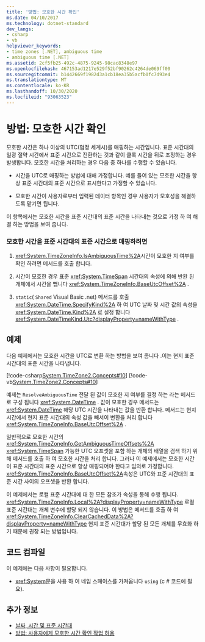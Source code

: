 ```yaml
---
title: '방법: 모호한 시간 확인'
ms.date: 04/10/2017
ms.technology: dotnet-standard
dev_langs:
- csharp
- vb
helpviewer_keywords:
- time zones [.NET], ambiguous time
- ambiguous time [.NET]
ms.assetid: 2cf5fb25-492c-4875-9245-98cac8348e97
ms.openlocfilehash: 467153ad1217e529f52bf90262c4264de069ff00
ms.sourcegitcommit: b1442669f1982d3a1cb18ea35b5acfb0fc7d93e4
ms.translationtype: MT
ms.contentlocale: ko-KR
ms.lasthandoff: 10/30/2020
ms.locfileid: "93063523"
---
```

# <a name="how-to-resolve-ambiguous-times"></a>방법: 모호한 시간 확인

모호한 시간은 하나 이상의 UTC(협정 세계시)를 매핑하는 시간입니다. 표준 시간대의 일광 절약 시간에서 표준 시간으로 전환하는 것과 같이 클록 시간을 뒤로 조정하는 경우 발생합니다. 모호한 시간을 처리하는 경우 다음 중 하나를 수행할 수 있습니다.

- 시간을 UTC로 매핑하는 방법에 대해 가정합니다. 예를 들어 있는 모호한 시간을 항상 표준 시간대의 표준 시간으로 표시한다고 가정할 수 있습니다.

- 모호한 시간이 사용자로부터 입력된 데이터 항목인 경우 사용자가 모호성을 해결하도록 맡기면 됩니다.

이 항목에서는 모호한 시간을 표준 시간대의 표준 시간을 나타내는 것으로 가정 하 여 해결 하는 방법을 보여 줍니다.

### <a name="to-map-an-ambiguous-time-to-a-time-zones-standard-time"></a>모호한 시간을 표준 시간대의 표준 시간으로 매핑하려면

1. <xref:System.TimeZoneInfo.IsAmbiguousTime%2A>시간이 모호한 지 여부를 확인 하려면 메서드를 호출 합니다.

2. 시간이 모호한 경우 표준 <xref:System.TimeSpan> 시간대의 속성에 의해 반환 된 개체에서 시간을 뺍니다 <xref:System.TimeZoneInfo.BaseUtcOffset%2A> .

3. `static`( `Shared` Visual Basic .net) 메서드를 호출 <xref:System.DateTime.SpecifyKind%2A> 하 여 UTC 날짜 및 시간 값의 속성을 <xref:System.DateTime.Kind%2A> 로 설정 합니다 <xref:System.DateTimeKind.Utc?displayProperty=nameWithType> .

## <a name="example"></a>예제

다음 예제에서는 모호한 시간을 UTC로 변환 하는 방법을 보여 줍니다 .이는 현지 표준 시간대의 표준 시간을 나타냅니다.

[!code-csharp[System.TimeZone2.Concepts#10](../../../samples/snippets/csharp/VS_Snippets_CLR_System/system.TimeZone2.Concepts/CS/TimeZone2Concepts.cs#10)]
[!code-vb[System.TimeZone2.Concepts#10](../../../samples/snippets/visualbasic/VS_Snippets_CLR_System/system.TimeZone2.Concepts/VB/TimeZone2Concepts.vb#10)]

예제는 `ResolveAmbiguousTime` 전달 된 값이 모호한 지 여부를 결정 하는 라는 메서드로 구성 됩니다 <xref:System.DateTime> . 값이 모호한 경우 메서드는 <xref:System.DateTime> 해당 UTC 시간을 나타내는 값을 반환 합니다. 메서드는 현지 시간에서 현지 표준 시간대의 속성 값을 빼서이 변환을 처리 합니다 <xref:System.TimeZoneInfo.BaseUtcOffset%2A> .

일반적으로 모호한 시간의 <xref:System.TimeZoneInfo.GetAmbiguousTimeOffsets%2A> <xref:System.TimeSpan> 가능한 UTC 오프셋을 포함 하는 개체의 배열을 검색 하기 위해 메서드를 호출 하 여 모호한 시간을 처리 합니다. 그러나 이 예제에서는 모호한 시간이 표준 시간대의 표준 시간으로 항상 매핑되어야 한다고 임의로 가정합니다. <xref:System.TimeZoneInfo.BaseUtcOffset%2A>속성은 UTC와 표준 시간대의 표준 시간 사이의 오프셋을 반환 합니다.

이 예제에서는 로컬 표준 시간대에 대 한 모든 참조가 속성을 통해 수행 됩니다. <xref:System.TimeZoneInfo.Local%2A?displayProperty=nameWithType> 로컬 표준 시간대는 개체 변수에 할당 되지 않습니다. 이 방법은 메서드를 호출 하 여 <xref:System.TimeZoneInfo.ClearCachedData%2A?displayProperty=nameWithType> 현지 표준 시간대가 할당 된 모든 개체를 무효화 하기 때문에 권장 되는 방법입니다.

## <a name="compiling-the-code"></a>코드 컴파일

이 예제에는 다음 사항이 필요합니다.

- <xref:System>문을 사용 하 여 네임 스페이스를 가져옵니다 `using` (c # 코드에 필요).

## <a name="see-also"></a>추가 정보

- [날짜, 시간 및 표준 시간대](index.md)
- [방법: 사용자에게 모호한 시간 확인 작업 허용](let-users-resolve-ambiguous-times.md)
